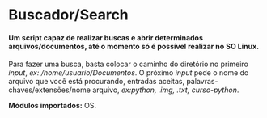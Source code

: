 # Buscador/Search

#### Um script capaz de realizar buscas e abrir determinados arquivos/documentos, até o momento só é possível realizar no SO Linux.
   Para fazer uma busca, basta colocar o caminho do diretório no primeiro *input*, *ex: /home/usuario/Documentos*. O próximo *input* pede o nome do arquivo que você está procurando, entradas aceitas, palavras-chaves/extensões/nome arquivo, *ex:python, .img, .txt, curso-python*.
    
   
   **Módulos importados:** OS.

